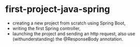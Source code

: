 # first-project-java-spring
- creating a new project from scratch using Spring Boot,
- writing the first Spring controller,
- launching the project and sending an http request, also use (withunderstanding) the @ResponseBody annotation.
